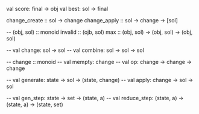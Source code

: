 val score: final -> obj
val best: sol -> final

change_create :: sol -> change
change_apply :: sol -> change -> [sol]

-- (obj, sol) :: monoid
invalid :: (ojb, sol)
max :: (obj, sol) -> (obj, sol) -> (obj, sol)

-- val change: sol -> sol
-- val combine: sol -> sol -> sol

-- change :: monoid
-- val mempty: change
-- val op: change -> change -> change

-- val generate: state -> sol -> (state, change)
-- val apply: change -> sol -> sol

-- val gen_step: state -> set -> (state, a)
-- val reduce_step: (state, a) -> (state, a) -> (state, set)
